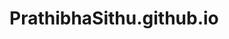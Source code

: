 # PrathibhaSithu.github.io

<!-- https://www.youtube.com/watch?v=tTVrw4vbfX0 -->

<!-- 
    npm create vite@latest my-portfolio -- --template react

    cd my-portfolio
    npm install
    npm run dev

    npm install tailwindcss @tailwindcss/vite

    npm i three
    npm i @react-three/drei
    npm i @react-three/fiber
    npm i @react-three/postprocessing
    npm i framer-motion
    npm i countup
 -->